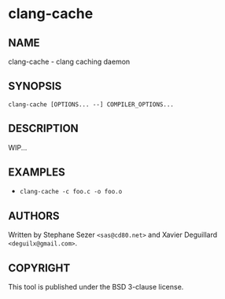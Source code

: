 clang-cache
===========

## NAME

clang-cache - clang caching daemon

## SYNOPSIS

`clang-cache [OPTIONS... --] COMPILER_OPTIONS...`

## DESCRIPTION

WIP...

## EXAMPLES

* `clang-cache -c foo.c -o foo.o`

## AUTHORS

Written by Stephane Sezer `<sas@cd80.net>` and Xavier Deguillard
`<deguilx@gmail.com>`.

## COPYRIGHT

This tool is published under the BSD 3-clause license.
